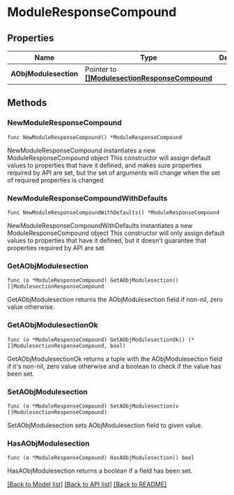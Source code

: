# ModuleResponseCompound

## Properties

Name | Type | Description | Notes
------------ | ------------- | ------------- | -------------
**AObjModulesection** | Pointer to [**[]ModulesectionResponseCompound**](ModulesectionResponseCompound.md) |  | [optional] 

## Methods

### NewModuleResponseCompound

`func NewModuleResponseCompound() *ModuleResponseCompound`

NewModuleResponseCompound instantiates a new ModuleResponseCompound object
This constructor will assign default values to properties that have it defined,
and makes sure properties required by API are set, but the set of arguments
will change when the set of required properties is changed

### NewModuleResponseCompoundWithDefaults

`func NewModuleResponseCompoundWithDefaults() *ModuleResponseCompound`

NewModuleResponseCompoundWithDefaults instantiates a new ModuleResponseCompound object
This constructor will only assign default values to properties that have it defined,
but it doesn't guarantee that properties required by API are set

### GetAObjModulesection

`func (o *ModuleResponseCompound) GetAObjModulesection() []ModulesectionResponseCompound`

GetAObjModulesection returns the AObjModulesection field if non-nil, zero value otherwise.

### GetAObjModulesectionOk

`func (o *ModuleResponseCompound) GetAObjModulesectionOk() (*[]ModulesectionResponseCompound, bool)`

GetAObjModulesectionOk returns a tuple with the AObjModulesection field if it's non-nil, zero value otherwise
and a boolean to check if the value has been set.

### SetAObjModulesection

`func (o *ModuleResponseCompound) SetAObjModulesection(v []ModulesectionResponseCompound)`

SetAObjModulesection sets AObjModulesection field to given value.

### HasAObjModulesection

`func (o *ModuleResponseCompound) HasAObjModulesection() bool`

HasAObjModulesection returns a boolean if a field has been set.


[[Back to Model list]](../README.md#documentation-for-models) [[Back to API list]](../README.md#documentation-for-api-endpoints) [[Back to README]](../README.md)


